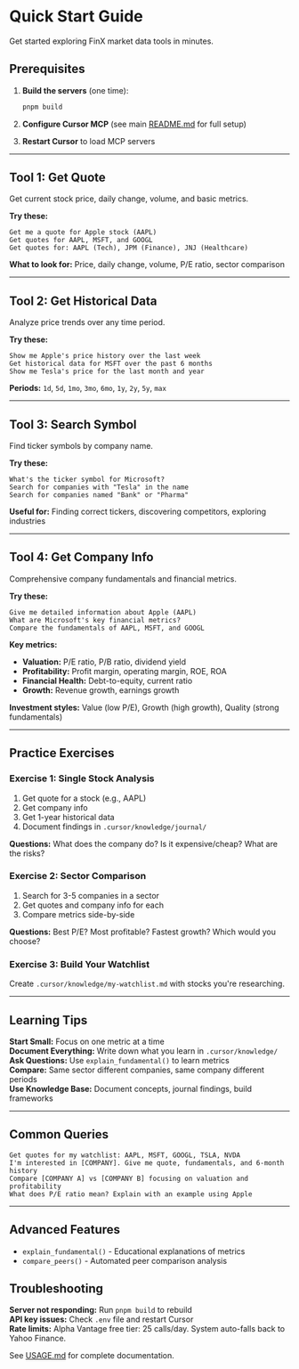 # Quick Start Guide

Get started exploring FinX market data tools in minutes.

## Prerequisites

1. **Build the servers** (one time):
   ```bash
   pnpm build
   ```

2. **Configure Cursor MCP** (see main [README.md](../README.md) for full setup)

3. **Restart Cursor** to load MCP servers

---

## Tool 1: Get Quote

Get current stock price, daily change, volume, and basic metrics.

**Try these:**
```
Get me a quote for Apple stock (AAPL)
Get quotes for AAPL, MSFT, and GOOGL
Get quotes for: AAPL (Tech), JPM (Finance), JNJ (Healthcare)
```

**What to look for:** Price, daily change, volume, P/E ratio, sector comparison

---

## Tool 2: Get Historical Data

Analyze price trends over any time period.

**Try these:**
```
Show me Apple's price history over the last week
Get historical data for MSFT over the past 6 months
Show me Tesla's price for the last month and year
```

**Periods:** `1d`, `5d`, `1mo`, `3mo`, `6mo`, `1y`, `2y`, `5y`, `max`

---

## Tool 3: Search Symbol

Find ticker symbols by company name.

**Try these:**
```
What's the ticker symbol for Microsoft?
Search for companies with "Tesla" in the name
Search for companies named "Bank" or "Pharma"
```

**Useful for:** Finding correct tickers, discovering competitors, exploring industries

---

## Tool 4: Get Company Info

Comprehensive company fundamentals and financial metrics.

**Try these:**
```
Give me detailed information about Apple (AAPL)
What are Microsoft's key financial metrics?
Compare the fundamentals of AAPL, MSFT, and GOOGL
```

**Key metrics:**
- **Valuation:** P/E ratio, P/B ratio, dividend yield
- **Profitability:** Profit margin, operating margin, ROE, ROA
- **Financial Health:** Debt-to-equity, current ratio
- **Growth:** Revenue growth, earnings growth

**Investment styles:** Value (low P/E), Growth (high growth), Quality (strong fundamentals)

---

## Practice Exercises

### Exercise 1: Single Stock Analysis
1. Get quote for a stock (e.g., AAPL)
2. Get company info
3. Get 1-year historical data
4. Document findings in `.cursor/knowledge/journal/`

**Questions:** What does the company do? Is it expensive/cheap? What are the risks?

### Exercise 2: Sector Comparison
1. Search for 3-5 companies in a sector
2. Get quotes and company info for each
3. Compare metrics side-by-side

**Questions:** Best P/E? Most profitable? Fastest growth? Which would you choose?

### Exercise 3: Build Your Watchlist
Create `.cursor/knowledge/my-watchlist.md` with stocks you're researching.

---

## Learning Tips

**Start Small:** Focus on one metric at a time  
**Document Everything:** Write down what you learn in `.cursor/knowledge/`  
**Ask Questions:** Use `explain_fundamental()` to learn metrics  
**Compare:** Same sector different companies, same company different periods  
**Use Knowledge Base:** Document concepts, journal findings, build frameworks

---

## Common Queries

```
Get quotes for my watchlist: AAPL, MSFT, GOOGL, TSLA, NVDA
I'm interested in [COMPANY]. Give me quote, fundamentals, and 6-month history
Compare [COMPANY A] vs [COMPANY B] focusing on valuation and profitability
What does P/E ratio mean? Explain with an example using Apple
```

---

## Advanced Features

- `explain_fundamental()` - Educational explanations of metrics
- `compare_peers()` - Automated peer comparison analysis

## Troubleshooting

**Server not responding:** Run `pnpm build` to rebuild  
**API key issues:** Check `.env` file and restart Cursor  
**Rate limits:** Alpha Vantage free tier: 25 calls/day. System auto-falls back to Yahoo Finance.

See [USAGE.md](./USAGE.md) for complete documentation.

